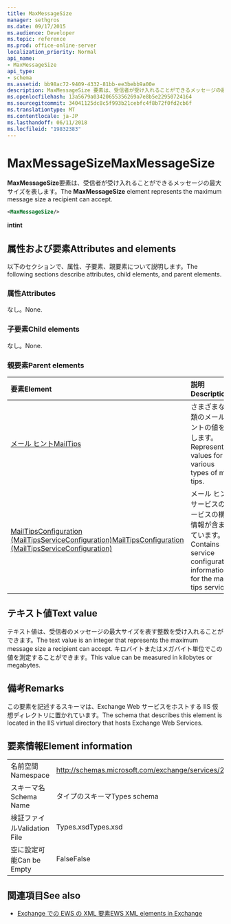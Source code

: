 ```yaml
---
title: MaxMessageSize
manager: sethgros
ms.date: 09/17/2015
ms.audience: Developer
ms.topic: reference
ms.prod: office-online-server
localization_priority: Normal
api_name:
- MaxMessageSize
api_type:
- schema
ms.assetid: bb98ac72-9409-4332-81bb-ee3bebb9a00e
description: MaxMessageSize 要素は、受信者が受け入れることができるメッセージの最大サイズを表します。
ms.openlocfilehash: 13a5679a03420655356269a7e8b5e22950724164
ms.sourcegitcommit: 34041125dc8c5f993b21cebfc4f8b72f0fd2cb6f
ms.translationtype: MT
ms.contentlocale: ja-JP
ms.lasthandoff: 06/11/2018
ms.locfileid: "19832383"
---
```

# <a name="maxmessagesize"></a><span data-ttu-id="792f3-103">MaxMessageSize</span><span class="sxs-lookup"><span data-stu-id="792f3-103">MaxMessageSize</span></span>

<span data-ttu-id="792f3-104">**MaxMessageSize**要素は、受信者が受け入れることができるメッセージの最大サイズを表します。</span><span class="sxs-lookup"><span data-stu-id="792f3-104">The **MaxMessageSize** element represents the maximum message size a recipient can accept.</span></span> 
  
```XML
<MaxMessageSize/>
```

 <span data-ttu-id="792f3-105">**int**</span><span class="sxs-lookup"><span data-stu-id="792f3-105">**int**</span></span>
## <a name="attributes-and-elements"></a><span data-ttu-id="792f3-106">属性および要素</span><span class="sxs-lookup"><span data-stu-id="792f3-106">Attributes and elements</span></span>

<span data-ttu-id="792f3-107">以下のセクションで、属性、子要素、親要素について説明します。</span><span class="sxs-lookup"><span data-stu-id="792f3-107">The following sections describe attributes, child elements, and parent elements.</span></span>
  
### <a name="attributes"></a><span data-ttu-id="792f3-108">属性</span><span class="sxs-lookup"><span data-stu-id="792f3-108">Attributes</span></span>

<span data-ttu-id="792f3-109">なし。</span><span class="sxs-lookup"><span data-stu-id="792f3-109">None.</span></span>
  
### <a name="child-elements"></a><span data-ttu-id="792f3-110">子要素</span><span class="sxs-lookup"><span data-stu-id="792f3-110">Child elements</span></span>

<span data-ttu-id="792f3-111">なし。</span><span class="sxs-lookup"><span data-stu-id="792f3-111">None.</span></span>
  
### <a name="parent-elements"></a><span data-ttu-id="792f3-112">親要素</span><span class="sxs-lookup"><span data-stu-id="792f3-112">Parent elements</span></span>

|<span data-ttu-id="792f3-113">**要素**</span><span class="sxs-lookup"><span data-stu-id="792f3-113">**Element**</span></span>|<span data-ttu-id="792f3-114">**説明**</span><span class="sxs-lookup"><span data-stu-id="792f3-114">**Description**</span></span>|
|:-----|:-----|
|[<span data-ttu-id="792f3-115">メール ヒント</span><span class="sxs-lookup"><span data-stu-id="792f3-115">MailTips</span></span>](mailtips.md) <br/> |<span data-ttu-id="792f3-116">さまざまな種類のメール ヒントの値を表します。</span><span class="sxs-lookup"><span data-stu-id="792f3-116">Represents values for various types of mail tips.</span></span>  <br/> |
|[<span data-ttu-id="792f3-117">MailTipsConfiguration (MailTipsServiceConfiguration)</span><span class="sxs-lookup"><span data-stu-id="792f3-117">MailTipsConfiguration (MailTipsServiceConfiguration)</span></span>](mailtipsconfiguration-mailtipsserviceconfiguration.md) <br/> |<span data-ttu-id="792f3-118">メール ヒント サービスのサービスの構成情報が含まれています。</span><span class="sxs-lookup"><span data-stu-id="792f3-118">Contains service configuration information for the mail tips service.</span></span>  <br/> |
   
## <a name="text-value"></a><span data-ttu-id="792f3-119">テキスト値</span><span class="sxs-lookup"><span data-stu-id="792f3-119">Text value</span></span>

<span data-ttu-id="792f3-120">テキスト値は、受信者のメッセージの最大サイズを表す整数を受け入れることができます。</span><span class="sxs-lookup"><span data-stu-id="792f3-120">The text value is an integer that represents the maximum message size a recipient can accept.</span></span> <span data-ttu-id="792f3-121">キロバイトまたはメガバイト単位でこの値を測定することができます。</span><span class="sxs-lookup"><span data-stu-id="792f3-121">This value can be measured in kilobytes or megabytes.</span></span>
  
## <a name="remarks"></a><span data-ttu-id="792f3-122">備考</span><span class="sxs-lookup"><span data-stu-id="792f3-122">Remarks</span></span>

<span data-ttu-id="792f3-123">この要素を記述するスキーマは、Exchange Web サービスをホストする IIS 仮想ディレクトリに置かれています。</span><span class="sxs-lookup"><span data-stu-id="792f3-123">The schema that describes this element is located in the IIS virtual directory that hosts Exchange Web Services.</span></span>
  
## <a name="element-information"></a><span data-ttu-id="792f3-124">要素情報</span><span class="sxs-lookup"><span data-stu-id="792f3-124">Element information</span></span>

|||
|:-----|:-----|
|<span data-ttu-id="792f3-125">名前空間</span><span class="sxs-lookup"><span data-stu-id="792f3-125">Namespace</span></span>  <br/> |http://schemas.microsoft.com/exchange/services/2006/types  <br/> |
|<span data-ttu-id="792f3-126">スキーマ名</span><span class="sxs-lookup"><span data-stu-id="792f3-126">Schema Name</span></span>  <br/> |<span data-ttu-id="792f3-127">タイプのスキーマ</span><span class="sxs-lookup"><span data-stu-id="792f3-127">Types schema</span></span>  <br/> |
|<span data-ttu-id="792f3-128">検証ファイル</span><span class="sxs-lookup"><span data-stu-id="792f3-128">Validation File</span></span>  <br/> |<span data-ttu-id="792f3-129">Types.xsd</span><span class="sxs-lookup"><span data-stu-id="792f3-129">Types.xsd</span></span>  <br/> |
|<span data-ttu-id="792f3-130">空に設定可能</span><span class="sxs-lookup"><span data-stu-id="792f3-130">Can be Empty</span></span>  <br/> |<span data-ttu-id="792f3-131">False</span><span class="sxs-lookup"><span data-stu-id="792f3-131">False</span></span>  <br/> |
   
## <a name="see-also"></a><span data-ttu-id="792f3-132">関連項目</span><span class="sxs-lookup"><span data-stu-id="792f3-132">See also</span></span>



- [<span data-ttu-id="792f3-133">Exchange での EWS の XML 要素</span><span class="sxs-lookup"><span data-stu-id="792f3-133">EWS XML elements in Exchange</span></span>](ews-xml-elements-in-exchange.md)

